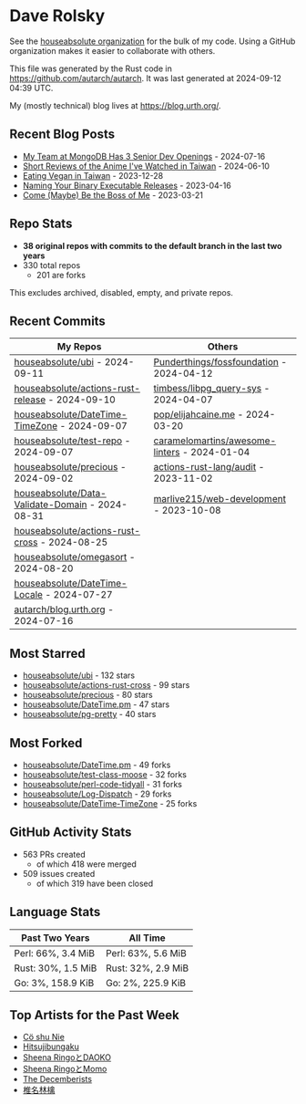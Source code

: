 
# Dave Rolsky

See the [houseabsolute organization](https://github.com/houseabsolute) for the
bulk of my code. Using a GitHub organization makes it easier to collaborate
with others.

This file was generated by the Rust code in
https://github.com/autarch/autarch. It was last generated at 2024-09-12 04:39 UTC.

My (mostly technical) blog lives at https://blog.urth.org/.

## Recent Blog Posts

- [My Team at MongoDB Has 3 Senior Dev Openings](https://blog.urth.org/2024/07/16/my-team-at-mongodb-has-3-senior-dev-openings/) - 2024-07-16
- [Short Reviews of the Anime I&#39;ve Watched in Taiwan](https://blog.urth.org/2024/06/10/short-reviews-of-the-anime-i-ve-watched-in-taiwan/) - 2024-06-10
- [Eating Vegan in Taiwan](https://blog.urth.org/2023/12/28/eating-vegan-in-taiwan/) - 2023-12-28
- [Naming Your Binary Executable Releases](https://blog.urth.org/2023/04/16/naming-your-binary-executable-releases/) - 2023-04-16
- [Come (Maybe) Be the Boss of Me](https://blog.urth.org/2023/03/21/come-maybe-be-the-boss-of-me/) - 2023-03-21


## Repo Stats
- **38 original repos with commits to the default branch in the last two years**
- 330 total repos
  - 201 are forks

This excludes archived, disabled, empty, and private repos.

## Recent Commits
| My Repos | Others |
|----------|--------|
| [houseabsolute/ubi](https://github.com/houseabsolute/ubi) - 2024-09-11              | [Punderthings/fossfoundation](https://github.com/Punderthings/fossfoundation) - 2024-04-12                |
| [houseabsolute/actions-rust-release](https://github.com/houseabsolute/actions-rust-release) - 2024-09-10              | [timbess/libpg_query-sys](https://github.com/timbess/libpg_query-sys) - 2024-04-07                |
| [houseabsolute/DateTime-TimeZone](https://github.com/houseabsolute/DateTime-TimeZone) - 2024-09-07              | [pop/elijahcaine.me](https://github.com/pop/elijahcaine.me) - 2024-03-20                |
| [houseabsolute/test-repo](https://github.com/houseabsolute/test-repo) - 2024-09-07              | [caramelomartins/awesome-linters](https://github.com/caramelomartins/awesome-linters) - 2024-01-04                |
| [houseabsolute/precious](https://github.com/houseabsolute/precious) - 2024-09-02              | [actions-rust-lang/audit](https://github.com/actions-rust-lang/audit) - 2023-11-02                |
| [houseabsolute/Data-Validate-Domain](https://github.com/houseabsolute/Data-Validate-Domain) - 2024-08-31              | [marlive215/web-development](https://github.com/marlive215/web-development) - 2023-10-08                |
| [houseabsolute/actions-rust-cross](https://github.com/houseabsolute/actions-rust-cross) - 2024-08-25              |                 |
| [houseabsolute/omegasort](https://github.com/houseabsolute/omegasort) - 2024-08-20              |                 |
| [houseabsolute/DateTime-Locale](https://github.com/houseabsolute/DateTime-Locale) - 2024-07-27              |                 |
| [autarch/blog.urth.org](https://github.com/autarch/blog.urth.org) - 2024-07-16              |                 |


## Most Starred
- [houseabsolute/ubi](https://github.com/houseabsolute/ubi) - 132 stars
- [houseabsolute/actions-rust-cross](https://github.com/houseabsolute/actions-rust-cross) - 99 stars
- [houseabsolute/precious](https://github.com/houseabsolute/precious) - 80 stars
- [houseabsolute/DateTime.pm](https://github.com/houseabsolute/DateTime.pm) - 47 stars
- [houseabsolute/pg-pretty](https://github.com/houseabsolute/pg-pretty) - 40 stars


## Most Forked
- [houseabsolute/DateTime.pm](https://github.com/houseabsolute/DateTime.pm) - 49 forks
- [houseabsolute/test-class-moose](https://github.com/houseabsolute/test-class-moose) - 32 forks
- [houseabsolute/perl-code-tidyall](https://github.com/houseabsolute/perl-code-tidyall) - 31 forks
- [houseabsolute/Log-Dispatch](https://github.com/houseabsolute/Log-Dispatch) - 29 forks
- [houseabsolute/DateTime-TimeZone](https://github.com/houseabsolute/DateTime-TimeZone) - 25 forks


## GitHub Activity Stats
- 563 PRs created
  - of which 418 were merged
- 509 issues created
  - of which 319 have been closed

## Language Stats
| Past Two Years        | All Time                |
|-----------------------|-------------------------|
| Perl: 66%, 3.4 MiB              | Perl: 63%, 5.6 MiB                |
| Rust: 30%, 1.5 MiB              | Rust: 32%, 2.9 MiB                |
| Go: 3%, 158.9 KiB              | Go: 2%, 225.9 KiB                |


## Top Artists for the Past Week
* [Cö shu Nie](https://musicbrainz.org/artist/d38d4afb-3c51-4cd5-b6e9-5d4ec71d2440)
* [Hitsujibungaku](https://musicbrainz.org/search?query=Hitsujibungaku&amp;type=artist&amp;method=indexed)
* [Sheena RingoとDAOKO](https://musicbrainz.org/search?query=Sheena%20Ringo%E3%81%A8DAOKO&amp;type=artist&amp;method=indexed)
* [Sheena RingoとMomo](https://musicbrainz.org/search?query=Sheena%20Ringo%E3%81%A8Momo&amp;type=artist&amp;method=indexed)
* [The Decemberists](https://musicbrainz.org/artist/97b1142f-c71e-4971-8736-4a8ceaf6b4c3)
* [椎名林檎](https://musicbrainz.org/artist/9e414497-23b7-4ab7-9ec6-8ea9864c9e87)

